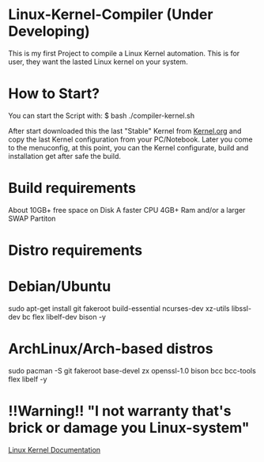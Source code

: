 # Linux-Kernel-Compiler (Under Developing)

This is my first Project to compile a Linux Kernel automation.
This is for user, they want the lasted Linux kernel on your system.

# How to Start?
You can start the Script with:
$ bash ./compiler-kernel.sh

After start downloaded this the last "Stable" Kernel from <a href="https://kernel.org">Kernel.org</a> and 
copy the last Kernel configuration from your PC/Notebook. Later you come to the menuconfig, at this point,
you can the Kernel configurate, build and installation get after safe the build.

# Build requirements
About 10GB+ free space on Disk
A faster CPU
4GB+ Ram and/or a larger SWAP Partiton

# Distro requirements

# Debian/Ubuntu
sudo apt-get install git fakeroot build-essential ncurses-dev xz-utils libssl-dev bc flex libelf-dev bison -y

# ArchLinux/Arch-based distros
sudo pacman -S git fakeroot base-devel zx openssl-1.0 bison bcc bcc-tools flex libelf -y


# !!Warning!! "I not warranty that's brick or damage you Linux-system"

<a href="https://www.kernel.org/doc/html/latest/index.html" title="Kernel Documentation">Linux Kernel Documentation</a>
